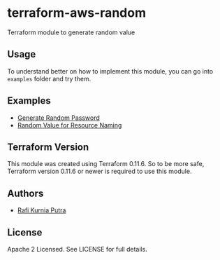 terraform-aws-random
====================
Terraform module to generate random value

Usage
-----
To understand better on how to implement this module, you can go into `examples` folder and try them.

Examples
--------
* [Generate Random Password](https://github.com/traveloka/terraform-random-id/tree/master/examples/random-password)
* [Random Value for Resource Naming](https://github.com/traveloka/terraform-random-id/tree/master/examples/cloudwatch-loggroup-name)

Terraform Version
-----------------
This module was created using Terraform 0.11.6. 
So to be more safe, Terraform version 0.11.6 or newer is required to use this module.


Authors
-------
* [Rafi Kurnia Putra](https://github.com/rafikurnia)

License
-------
Apache 2 Licensed. See LICENSE for full details.